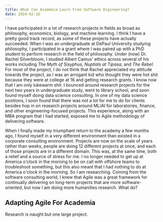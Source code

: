```yaml
---
title: What Can Academia Learn From Software Engineering?
date: 2024-02-16
---
```


I have participated in a lot of research projects in fields as broad as philosophy, economics, biology, and machine learning. I think I have a pretty good track record, as some of these projects have actually succeeded. When I was an undergraduate at DePaul University studying philosophy, I participated in a grant where I was paired up with a PhD student to perform research in the field of philosophy. Under (now) Dr. Rachel Silverbloom, I studied Albert Camus' ethics across several of his works including *The Myth of Sisyphus, Nuptials at Tipasa,* and *The Rebel.* For most of the project, I do not think that Rachel appreciated my attitude towards the project, as I was an arrogant kid who thought they were hot shit because they were at college at 16 and getting research grants. I know now that I am only lukewarm shit. I bounced around research projects for the next two years in undergraduate study, went to library school, and soon found myself doing data science consulting. In one of my data science positions, I soon found that there was not a lot for me to do for clients besides hop in on research projects around ML/AI for laboratories, finance, and other engineering-focused projects. This experience, along with an MBA program that I had started, exposed me to Agile methodology of delivering software.

When I finally made my triumphant return to the academy a few months ago, I found myself in a very different environment than existed in a corporate consulting environment. Projects are now on the scale of years rather than weeks, people are doing 12 different projects at once, and each of those projects are in a different domain. This was, at the same time, both a relief and a source of stress for me. I no longer needed to get up at America o'clock in the morning to be on call with offshore teams to troubleshoot something, but this also meant that I had nothing to do at America o'clock in the morning. So I am researching. Coming from the software consulting world, I knew that Agile was a great framework for continually delivering on long-term projects that are more software-oriented, but now I am doing more humanities research. What do?

## Adapting Agile For Academia

Research is naught but one large project.

